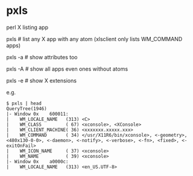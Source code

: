 # pxls
perl X listing app

pxls    # list any X app with any atom (xlsclient only lists WM_COMMAND apps)

pxls -a # show attributes too

pxls -A # show all apps even ones without atoms

pxls -e # show X extensions

e.g.

```
$ pxls | head
QueryTree(1946)
|- Window 0x    600011:
|  	 WM_LOCALE_NAME   (313) <C>
|  	 WM_CLASS         ( 67) <xconsole>, <XConsole>
|  	 WM_CLIENT_MACHINE( 36) <xxxxxxx.xxxxx.xxx>
|  	 WM_COMMAND       ( 34) </usr/X11R6/bin/xconsole>, <-geometry>, <480x130-0-0>, <-daemon>, <-notify>, <-verbose>, <-fn>, <fixed>, <-exitOnFail>
|  	 WM_ICON_NAME     ( 37) <xconsole>
|  	 WM_NAME          ( 39) <xconsole>
|- Window 0x    a0000c:
|  	 WM_LOCALE_NAME   (313) <en_US.UTF-8>
```
